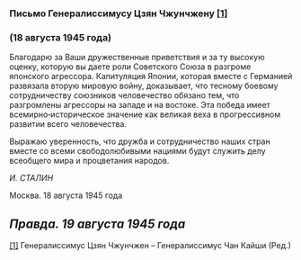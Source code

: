 ### Письмо Генералиссимусу Цзян Чжунчжену [**[1]**](#_ftn1)
### (18 августа 1945 года)

Благодарю за Ваши дружественные приветствия и за ту высокую оценку, которую вы даете роли Советского Союза в разгроме японского агрессора. Капитуляция Японии, которая вместе с Германией развязала вторую мировую войну, доказывает, что тесному боевому сотрудничеству союзников человечество обязано тем, что разгромлены агрессоры на западе и на востоке. Эта победа имеет всемирно‑историческое значение как великая веха в прогрессивном развитии всего человечества.

Выражаю уверенность, что дружба и сотрудничество наших стран вместе со всеми свободолюбивыми нациями будут служить делу всеобщего мира и процветания народов.

_И. СТАЛИН_

Москва. 18 августа 1945 года

_Правда. 19 августа 1945 года_
---

[[1]](#_ftnref1) Генералиссимус Цзян Чжунчжен – Генералиссимус Чан Кайши (Ред.)
